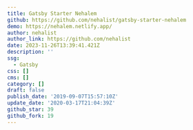 ```yaml
---
title: Gatsby Starter Nehalem
github: https://github.com/nehalist/gatsby-starter-nehalem
demo: https://nehalem.netlify.app/
author: nehalist
author_link: https://github.com/nehalist
date: 2023-11-26T13:39:41.421Z
description: ''
ssg:
  - Gatsby
css: []
cms: []
category: []
draft: false
publish_date: '2019-09-07T15:57:10Z'
update_date: '2020-03-17T21:04:39Z'
github_star: 39
github_fork: 19
---
```


